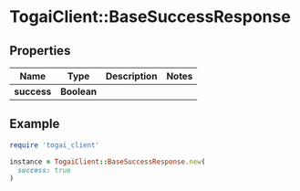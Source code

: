 # TogaiClient::BaseSuccessResponse

## Properties

| Name | Type | Description | Notes |
| ---- | ---- | ----------- | ----- |
| **success** | **Boolean** |  |  |

## Example

```ruby
require 'togai_client'

instance = TogaiClient::BaseSuccessResponse.new(
  success: true
)
```

